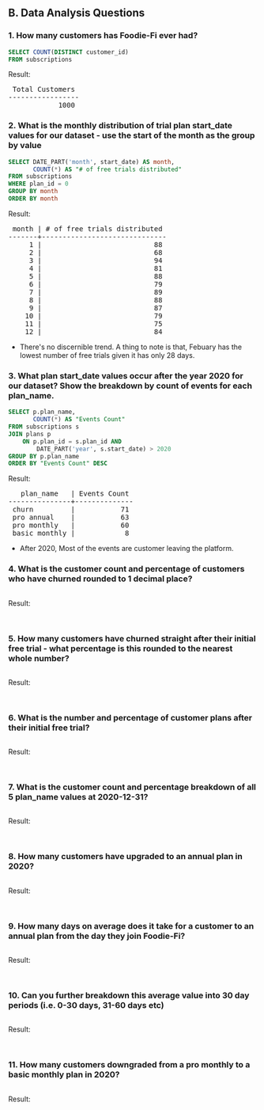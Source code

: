 ## B. Data Analysis Questions

### 1. How many customers has Foodie-Fi ever had?

```SQL
SELECT COUNT(DISTINCT customer_id)
FROM subscriptions
```

Result:

<pre>
 Total Customers 
-----------------
            1000
</pre>


### 2. What is the monthly distribution of trial plan start_date values for our dataset - use the start of the month as the group by value

```SQL
SELECT DATE_PART('month', start_date) AS month, 
       COUNT(*) AS "# of free trials distributed"
FROM subscriptions
WHERE plan_id = 0
GROUP BY month
ORDER BY month
```

Result:

<pre>
 month | # of free trials distributed 
-------+------------------------------
     1 |                           88
     2 |                           68
     3 |                           94
     4 |                           81
     5 |                           88
     6 |                           79
     7 |                           89
     8 |                           88
     9 |                           87
    10 |                           79
    11 |                           75
    12 |                           84	
</pre>

* There's no discernible trend. A thing to note is that, Febuary has the lowest number of free trials given it has only 28 days. 

### 3. What plan start_date values occur after the year 2020 for our dataset? Show the breakdown by count of events for each plan_name.

```SQL
SELECT p.plan_name, 
       COUNT(*) AS "Events Count"
FROM subscriptions s
JOIN plans p
    ON p.plan_id = s.plan_id AND
        DATE_PART('year', s.start_date) > 2020
GROUP BY p.plan_name
ORDER BY "Events Count" DESC
```

Result:

<pre>
   plan_name   | Events Count 
---------------+--------------
 churn         |           71
 pro annual    |           63
 pro monthly   |           60
 basic monthly |            8
</pre>

* After 2020, Most of the events are customer leaving the platform. 

### 4. What is the customer count and percentage of customers who have churned rounded to 1 decimal place?

```SQL
```

Result:

<pre>
	
</pre>


### 5. How many customers have churned straight after their initial free trial - what percentage is this rounded to the nearest whole number?

```SQL
```

Result:

<pre>
	
</pre>


### 6. What is the number and percentage of customer plans after their initial free trial?

```SQL
```

Result:

<pre>
	
</pre>


### 7. What is the customer count and percentage breakdown of all 5 plan_name values at 2020-12-31?

```SQL
```

Result:

<pre>
	
</pre>


### 8. How many customers have upgraded to an annual plan in 2020?

```SQL
```

Result:

<pre>
	
</pre>


### 9. How many days on average does it take for a customer to an annual plan from the day they join Foodie-Fi?

```SQL
```

Result:

<pre>
	
</pre>


### 10. Can you further breakdown this average value into 30 day periods (i.e. 0-30 days, 31-60 days etc)

```SQL
```

Result:

<pre>
	
</pre>


### 11. How many customers downgraded from a pro monthly to a basic monthly plan in 2020?

```SQL
```

Result:

<pre>
	
</pre>

